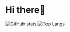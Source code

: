 # Hi there👋
![GitHub stats](https://github-readme-stats.vercel.app/api?username=toviaferna&show_icons=true&theme=dark&hide=issues) 
![Top Langs](https://github-readme-stats.vercel.app/api/top-langs/?username=toviaferna&layout=compact&theme=dark&langs_count=4)

 
 
 
 
